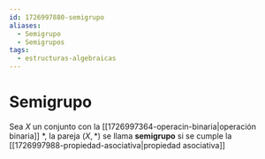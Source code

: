```yaml
---
id: 1726997880-semigrupo
aliases:
  - Semigrupo
  - Semigrupos
tags:
  - estructuras-algebraicas
---
```


# Semigrupo

Sea $X$ un conjunto con la [[1726997364-operacin-binaria|operación binaria]] $*$, la pareja $(X,*)$ se llama **semigrupo** si se cumple la [[1726997988-propiedad-asociativa|propiedad asociativa]]
